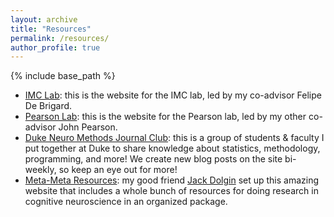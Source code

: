 ```yaml
---
layout: archive
title: "Resources"
permalink: /resources/
author_profile: true
---
```


{% include base_path %}
- [IMC Lab](https://imclab.org): this is the website for the IMC lab, led by my co-advisor Felipe De Brigard.
- [Pearson Lab](https://pearsonlab.github.io): this is the website for the Pearson lab, led by my other co-advisor John Pearson.
- [Duke Neuro Methods Journal Club](https://dukeneuromethods.github.io): this is a group of students & faculty I put together at Duke to share knowledge about statistics, methodology, programming, and more! We create new blog posts on the site bi-weekly, so keep an eye out for more!
- [Meta-Meta Resources](https://meta-meta-resources.org): my good friend [Jack Dolgin](https://jackdolgin.org) set up this amazing website that includes a whole bunch of resources for doing research in cognitive neuroscience in an organized package.

